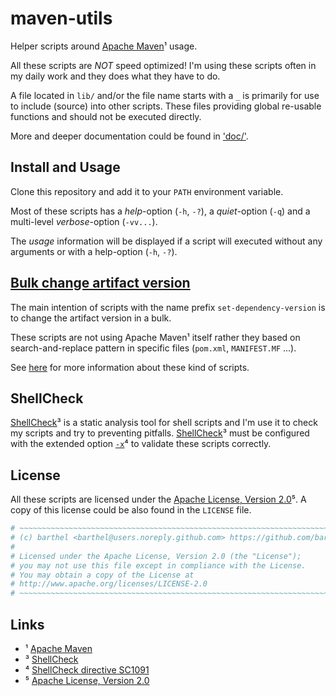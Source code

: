# maven-utils

Helper scripts around [Apache Maven][maven]¹ usage.

All these scripts are *NOT* speed optimized!
I'm using these scripts often in my daily work and they does what they have to do.

A file located in `lib/` and/or the file name starts with a `_` is primarily for use to include (source) into other scripts. These files providing global re-usable functions and should not be executed directly.

More and deeper documentation could be found in ['doc/'](./doc/).

## Install and Usage

Clone this repository and add it to your `PATH` environment variable.

Most of these scripts has a _help_-option (`-h`, `-?`), a _quiet_-option (`-q`) and a multi-level _verbose_-option (`-vv...`).

The _usage_ information will be displayed if a script will executed without any arguments or with a help-option (`-h`, `-?`).

## [Bulk change artifact version](./doc/set-dependency-version.md "doc/set-dependency-version.md")

The main intention of scripts with the name prefix `set-dependency-version` is to change the artifact version in a bulk.

These scripts are not using Apache Maven¹ itself rather they based on search-and-replace pattern in specific files (`pom.xml`, `MANIFEST.MF` ...).

See [here](./doc/set-dependency-version.md "doc/set-dependency-version.md") for more information about these kind of scripts.

## ShellCheck

[ShellCheck][shellcheck]³ is a static analysis tool for shell scripts and I'm use it to check my scripts and try to preventing pitfalls.
[ShellCheck][shellcheck]³ must be configured with the extended option [`-x`][SC1091]⁴ to validate these scripts correctly.

## License

All these scripts are licensed under the [Apache License, Version 2.0][apl]⁵.
A copy of this license could be also found in the `LICENSE` file.

```bash
# ~~~~~~~~~~~~~~~~~~~~~~~~~~~~~~~~~~~~~~~~~~~~~~~~~~~~~~~~~~~~~~~~~~~~~~~~~
# (c) barthel <barthel@users.noreply.github.com> https://github.com/barthel
#
# Licensed under the Apache License, Version 2.0 (the "License");
# you may not use this file except in compliance with the License.
# You may obtain a copy of the License at
# http://www.apache.org/licenses/LICENSE-2.0
# ~~~~~~~~~~~~~~~~~~~~~~~~~~~~~~~~~~~~~~~~~~~~~~~~~~~~~~~~~~~~~~~~~~~~~~~~~
```

## Links

* ¹ [Apache Maven][maven]
* ³ [ShellCheck][shellcheck]
* ⁴ [ShellCheck directive SC1091][SC1091]
* ⁵ [Apache License, Version 2.0][apl]

[maven]:https://maven.apache.org
[p2-maven-plugin]:https://github.com/reficio/p2-maven-plugin
[shellcheck]:https://www.shellcheck.net
[SC1091]:https://github.com/koalaman/shellcheck/wiki/SC1091
[apl]:http://www.apache.org/licenses/LICENSE-2.0
